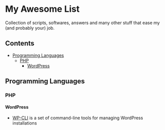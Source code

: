 # My Awesome List
Collection of scripts, softwares, answers and many other stuff that ease my (and probably your) job.

## Contents

- [Programming Languages](#programming-languages)
  - [PHP](#php)
    - [WordPress](#wordpress)
    
## Programming Languages

### PHP

#### WordPress
- [WP-CLI](https://github.com/wp-cli/wp-cli) is a set of command-line tools for managing WordPress installations
